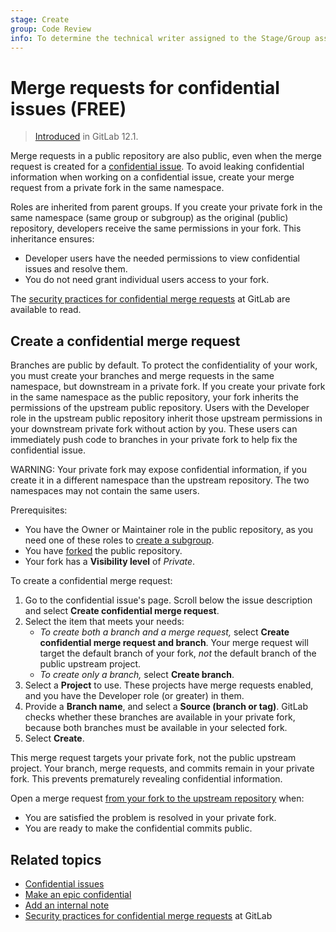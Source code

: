 ```yaml
---
stage: Create
group: Code Review
info: To determine the technical writer assigned to the Stage/Group associated with this page, see https://about.gitlab.com/handbook/product/ux/technical-writing/#assignments
---
```


# Merge requests for confidential issues **(FREE)**

> [Introduced](https://gitlab.com/gitlab-org/gitlab-foss/-/issues/58583) in GitLab 12.1.

Merge requests in a public repository are also public, even when the merge
request is created for a [confidential issue](../issues/confidential_issues.md).
To avoid leaking confidential information when working on a confidential issue,
create your merge request from a private fork in the same namespace.

Roles are inherited from parent groups. If you create your private fork in the
same namespace (same group or subgroup) as the original (public) repository,
developers receive the same permissions in your fork. This inheritance ensures:

- Developer users have the needed permissions to view confidential issues and resolve them.
- You do not need grant individual users access to your fork.

The [security practices for confidential merge requests](https://gitlab.com/gitlab-org/release/docs/blob/master/general/security/developer.md#security-releases-critical-non-critical-as-a-developer) at GitLab are available to read.

## Create a confidential merge request

Branches are public by default. To protect the confidentiality of your work, you
must create your branches and merge requests in the same namespace, but downstream
in a private fork. If you create your private fork in the same namespace as the
public repository, your fork inherits the permissions of the upstream public repository.
Users with the Developer role in the upstream public repository inherit those upstream
permissions in your downstream private fork without action by you. These users can
immediately push code to branches in your private fork to help fix the confidential issue.

WARNING:
Your private fork may expose confidential information, if you create it in a different
namespace than the upstream repository. The two namespaces may not contain the same users.

Prerequisites:

- You have the Owner or Maintainer role in the public repository, as you need one
  of these roles to [create a subgroup](../../group/subgroups/index.md).
- You have [forked](../repository/forking_workflow.md) the public repository.
- Your fork has a **Visibility level** of _Private_.

To create a confidential merge request:

1. Go to the confidential issue's page. Scroll below the issue description and
   select **Create confidential merge request**.
1. Select the item that meets your needs:
   - *To create both a branch and a merge request,* select
     **Create confidential merge request and branch**. Your merge request will
     target the default branch of your fork, *not* the default branch of the
     public upstream project.
   - *To create only a branch,* select **Create branch**.
1. Select a **Project** to use. These projects have merge requests enabled, and
   you have the Developer role (or greater) in them.
1. Provide a **Branch name**, and select a **Source (branch or tag)**. GitLab
   checks whether these branches are available in your private fork, because both
   branches must be available in your selected fork.
1. Select **Create**.

This merge request targets your private fork, not the public upstream project.
Your branch, merge requests, and commits remain in your private fork. This prevents
prematurely revealing confidential information.

Open a merge request
[from your fork to the upstream repository](../repository/forking_workflow.md#merging-upstream) when:

- You are satisfied the problem is resolved in your private fork.
- You are ready to make the confidential commits public.

## Related topics

- [Confidential issues](../issues/confidential_issues.md)
- [Make an epic confidential](../../group/epics/manage_epics.md#make-an-epic-confidential)
- [Add an internal note](../../discussions/index.md#add-an-internal-note)
- [Security practices for confidential merge requests](https://gitlab.com/gitlab-org/release/docs/blob/master/general/security/developer.md#security-releases-critical-non-critical-as-a-developer) at GitLab
